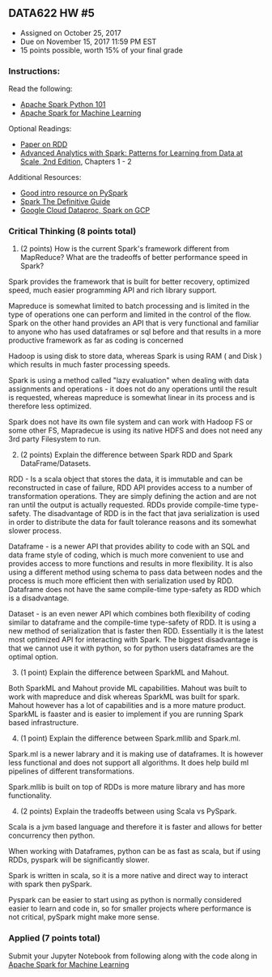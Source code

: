 ## DATA622 HW #5
- Assigned on October 25, 2017
- Due on November 15, 2017 11:59 PM EST
- 15 points possible, worth 15% of your final grade

### Instructions:

Read the following:
- [Apache Spark Python 101](https://www.datacamp.com/community/tutorials/apache-spark-python)
- [Apache Spark for Machine Learning](https://www.datacamp.com/community/tutorials/apache-spark-tutorial-machine-learning)

Optional Readings:
- [Paper on RDD](https://www.usenix.org/system/files/conference/nsdi12/nsdi12-final138.pdf)
- [Advanced Analytics with Spark: Patterns for Learning from Data at Scale, 2nd Edition](https://www.amazon.com/_/dp/1491972955), Chapters 1 - 2

Additional Resources:
- [Good intro resource on PySpark](https://annefou.github.io/pyspark/slides/spark/#1)
- [Spark The Definitive Guide](https://github.com/databricks/Spark-The-Definitive-Guide)
- [Google Cloud Dataproc, Spark on GCP](https://codelabs.developers.google.com/codelabs/cloud-dataproc-starter/)


### Critical Thinking (8 points total)


1. (2 points) How is the current Spark's framework different from MapReduce?  What are the tradeoffs of better performance speed in Spark?

Spark provides the framework that is built for better recovery, optimized speed, much easier programming API and rich library support. 

Mapreduce is somewhat limited to batch processing and is limited in the type of operations one can perform and limited in the control of the flow.  Spark on the other hand provides an API that is very functional and familiar to anyone who has used dataframes or sql before and that results in a more productive framework as far as coding is concerned

Hadoop is using disk to store data, whereas Spark is using RAM ( and Disk ) which results in much faster processing speeds.

Spark is using a method called "lazy evaluation" when dealing with data assignments and operations - it does not do any operations until the result is requested, whereas mapreduce is somewhat linear in its process and is therefore less optimized. 

Spark does not have its own file system and can work with Hadoop FS or some other FS, Mapradecue is using its native HDFS and does not need any 3rd party Filesystem to run.

2. (2 points) Explain the difference between Spark RDD and Spark DataFrame/Datasets.

RDD - Is a scala object that stores the data, it is immutable and can be reconstructed in case of failure, RDD API provides access to a number of transformation operations. They are simply defining the action and are not ran until the output is actually requested. RDDs provide compile-time type-safety. The disadvantage of RDD is in the fact that java serialization is used in order to distribute the data for fault tolerance reasons and its somewhat slower process.

Dataframe - is a newer API that provides ability to code with an SQL and data frame style of coding, which is much more convenient to use and provides access to more functions and results in more flexibility. It is also using a different method using schema to pass data between nodes and the process is much more efficient then with serialization used by RDD. Dataframe does not have the same compile-time type-safety as RDD which is a disadvantage.


Dataset - is an even newer API which combines both flexibility of coding similar to dataframe and the compile-time type-safety of RDD.  It is using a new method of serialization that is faster then RDD.  Essentially it is the latest most optimized API for interacting with Spark. The biggest disadvantage is that we cannot use it with python, so for python users dataframes are the optimal option.

3. (1 point) Explain the difference between SparkML and Mahout. 

Both SparkML and Mahout provide ML capabilities. Mahout was built to work with mapreduce and disk whereas SparkML was built for spark.  Mahout however has a lot of capabilities and is a more mature product. SparkML is faaster and is easier to implement if you are running Spark based infrastructure. 

4. (1 point) Explain the difference between Spark.mllib and Spark.ml.

Spark.ml is a newer labrary and it is making use of dataframes. It is however less functional and does not support all algorithms.  It does help build ml pipelines of different transformations.

Spark.mllib is built on top of RDDs is more mature library and has more functionality.

4. (2 points) Explain the tradeoffs between using Scala vs PySpark.

Scala is a jvm based language and therefore it is faster and allows for better concurrency then python.

When working with Dataframes, python can be as fast as scala, but if using RDDs, pyspark will be significantly slower.

Spark is written in scala, so it is a more native and direct way to interact with spark then pySpark.

Pyspark can be easier to start using as python is normally considered easier to learn and code in, so for smaller projects where performance is not critical, pySpark might make more sense.



### Applied (7 points total)

Submit your Jupyter Notebook from following along with the code along in [Apache Spark for Machine Learning](https://www.datacamp.com/community/tutorials/apache-spark-tutorial-machine-learning)
